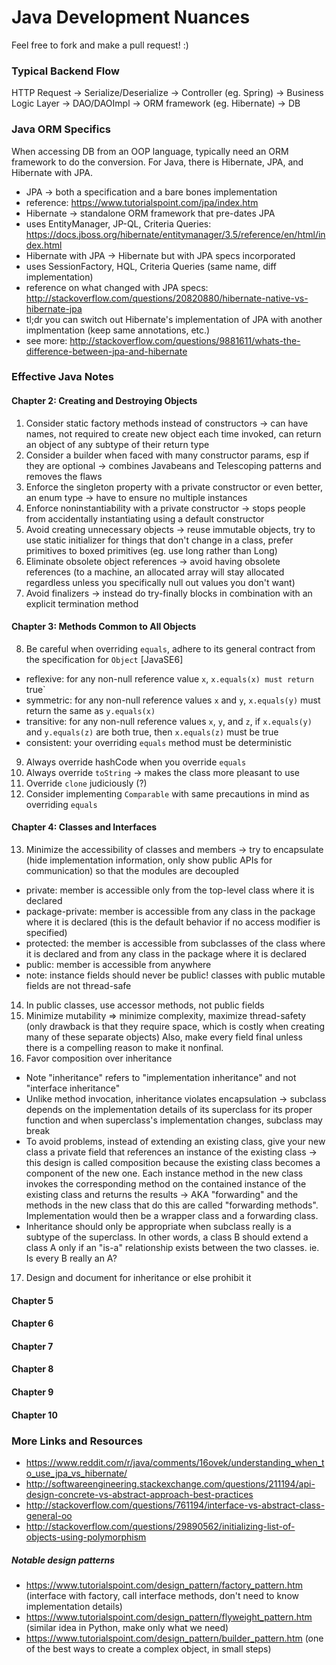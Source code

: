 # Java Development Nuances
Feel free to fork and make a pull request! :)

### Typical Backend Flow
HTTP Request -> Serialize/Deserialize -> Controller (eg. Spring) -> Business Logic Layer -> DAO/DAOImpl -> ORM framework (eg. Hibernate) -> DB


### Java ORM Specifics
When accessing DB from an OOP language, typically need an ORM framework to do the conversion. For Java, there is Hibernate, JPA, and Hibernate with JPA.
* JPA -> both a specification and a bare bones implementation
 * reference: https://www.tutorialspoint.com/jpa/index.htm
* Hibernate -> standalone ORM framework that pre-dates JPA
 * uses EntityManager, JP-QL, Criteria Queries: https://docs.jboss.org/hibernate/entitymanager/3.5/reference/en/html/index.html
* Hibernate with JPA -> Hibernate but with JPA specs incorporated
 * uses SessionFactory, HQL, Criteria Queries (same name, diff implementation)
 * reference on what changed with JPA specs: http://stackoverflow.com/questions/20820880/hibernate-native-vs-hibernate-jpa
 * tl;dr you can switch out Hibernate's implementation of JPA with another implmentation (keep same annotations, etc.)
 * see more: http://stackoverflow.com/questions/9881611/whats-the-difference-between-jpa-and-hibernate
 
### Effective Java Notes
#### Chapter 2: Creating and Destroying Objects
 1. Consider static factory methods instead of constructors -> can have names, not required to create new object each time invoked, can return an object of any subtype of their return type
 2. Consider a builder when faced with many constructor params, esp if they are optional -> combines Javabeans and Telescoping patterns and removes the flaws
 3. Enforce the singleton property with a private constructor or even better, an enum type -> have to ensure no multiple instances
 4. Enforce noninstantiability with a private constructor -> stops people from accidentally instantiating using a default constructor
 5. Avoid creating unnecessary objects -> reuse immutable objects, try to use static initializer for things that don't change in a class, prefer primitives to boxed primitives (eg. use long rather than Long)
 6. Eliminate obsolete object references -> avoid having obsolete references (to a machine, an allocated array will stay allocated regardless unless you specifically null out values you don't want)
 7. Avoid finalizers -> instead do try-finally blocks in combination with an explicit termination method

#### Chapter 3: Methods Common to All Objects
 8. Be careful when overriding `equals`, adhere to its general contract from the specification for `Object` [JavaSE6]
  * reflexive: for any non-null reference value `x`, `x.equals(x) must return `true`
  * symmetric: for any non-null reference values `x` and `y`, `x.equals(y)` must return the same as `y.equals(x)`
  * transitive: for any non-null reference values `x`, `y`, and `z`, if `x.equals(y)` and `y.equals(z)` are both true, then `x.equals(z)` must be true
  * consistent: your overriding `equals` method must be deterministic
 9. Always override hashCode when you override `equals`
 10. Always override `toString` -> makes the class more pleasant to use
 11. Override `clone` judiciously (?)
 12. Consider implementing `Comparable` with same precautions in mind as overriding `equals`

#### Chapter 4: Classes and Interfaces
 13. Minimize the accessibility of classes and members -> try to encapsulate (hide implementation information, only show public APIs for communication) so that the modules are decoupled
  * private: member is accessible only from the top-level class where it is declared
  * package-private: member is accessible from any class in the package where it is declared (this is the default behavior if no access modifier is specified)
  * protected: the member is accessible from subclasses of the class where it is declared and from any class in the package where it is declared
  * public: member is accessible from anywhere
  * note: instance fields should never be public! classes with public mutable fields are not thread-safe
 14. In public classes, use accessor methods, not public fields
 15. Minimize mutability => minimize complexity, maximize thread-safety (only drawback is that they require space, which is costly when creating many of these separate objects) Also, make every field final unless there is a compelling reason to make it nonfinal.
 16. Favor composition over inheritance
  * Note "inheritance" refers to "implementation inheritance" and not "interface inheritance"
  * Unlike method invocation, inheritance violates encapsulation -> subclass depends on the implementation details of its superclass for its proper function and when superclass's implementation changes, subclass may break
  * To avoid problems, instead of extending an existing class, give your new class a private field that references an instance of the existing class -> this design is called composition because the existing class becomes a component of the new one. Each instance method in the new class invokes the corresponding method on the contained instance of the existing class and returns the results -> AKA "forwarding" and the methods in the new class that do this are called "forwarding methods". Implementation would then be a wrapper class and a forwarding class.
  * Inheritance should only be appropriate when subclass really is a subtype of the superclass. In other words, a class B should extend a class A only if an "is-a" relationship exists between the two classes. ie. Is every B really an A?
 17. Design and document for inheritance or else prohibit it
 

#### Chapter 5

#### Chapter 6

#### Chapter 7

#### Chapter 8

#### Chapter 9

#### Chapter 10

### More Links and Resources
* https://www.reddit.com/r/java/comments/16ovek/understanding_when_to_use_jpa_vs_hibernate/
* http://softwareengineering.stackexchange.com/questions/211194/api-design-concrete-vs-abstract-approach-best-practices
* http://stackoverflow.com/questions/761194/interface-vs-abstract-class-general-oo
* http://stackoverflow.com/questions/29890562/initializing-list-of-objects-using-polymorphism
##### Notable design patterns
* https://www.tutorialspoint.com/design_pattern/factory_pattern.htm (interface with factory, call interface methods, don't need to know implementation details)
* https://www.tutorialspoint.com/design_pattern/flyweight_pattern.htm (similar idea in Python, make only what we need)
* https://www.tutorialspoint.com/design_pattern/builder_pattern.htm (one of the best ways to create a complex object, in small steps)

